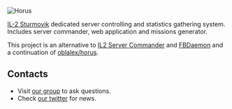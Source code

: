 ![Horus](https://raw.github.com/oblalex/horus/gh-pages/img/horus_black.png)

[IL-2 Sturmovik]  dedicated server controlling and statistics gathering system. 
Includes  server commander, web application and missions generator.

This project is an alternative to [IL2 Server Commander] and [FBDaemon] and a continuation of [oblalex/horus].

Contacts
---

* Visit [our group] to ask questions.<br/>
* Check [our twitter] for news.

[IL-2 Sturmovik]:http://en.wikipedia.org/wiki/IL-2_Sturmovik_(video_game)
[IL2 Server Commander]:http://wiki.sturmovik.de/index.php?title=IL2_Server_Commander_English_Version
[FBDaemon]:http://wiki.sturmovik.de/index.php?title=FBDaemon
[oblalex/horus]:https://github.com/oblalex/horus
[our group]:https://groups.google.com/forum/?hl=en&fromgroups#!forum/il-2-horus-commander
[our twitter]:https://twitter.com/IL2HorusTeam
